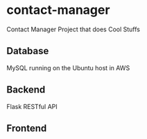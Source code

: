 # contact-manager
Contact Manager Project that does Cool Stuffs

## Database

MySQL running on the Ubuntu host in AWS

## Backend

Flask RESTful API

## Frontend


